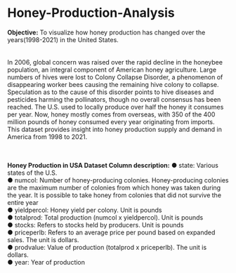 # Honey-Production-Analysis
**Objective:** To visualize how honey production has changed over the years(1998-2021) in the United States.<br><br><br>
In 2006, global concern was raised over the rapid decline in the honeybee population, an integral component of American honey agriculture. Large numbers of hives were lost to Colony Collapse Disorder, a phenomenon of disappearing worker bees causing the remaining hive colony to collapse. Speculation as to the cause of this disorder points to hive diseases and pesticides harming the pollinators, though no overall consensus has been reached. The U.S. used to locally produce over half the honey it consumes per year. Now, honey mostly comes from overseas, with 350 of the 400 million pounds of honey consumed every year originating from imports. This dataset provides insight into honey production supply and demand in America from 1998 to 2021.<br><br><br>

**Honey Production in USA Dataset Column description:**
● state: Various states of the U.S.<br>
● numcol: Number of honey-producing colonies. Honey-producing colonies are the maximum number of colonies from which honey was taken during the year. It is possible to take honey from colonies that did not survive the entire year<br>
● yieldpercol: Honey yield per colony. Unit is pounds<br>
● totalprod: Total production (numcol x yieldpercol). Unit is pounds<br>
● stocks: Refers to stocks held by producers. Unit is pounds<br>
● priceperlb: Refers to an average price per pound based on expanded sales. The unit is dollars.<br>
● prodvalue: Value of production (totalprod x priceperlb). The unit is dollars.<br>
● year: Year of production<br>

